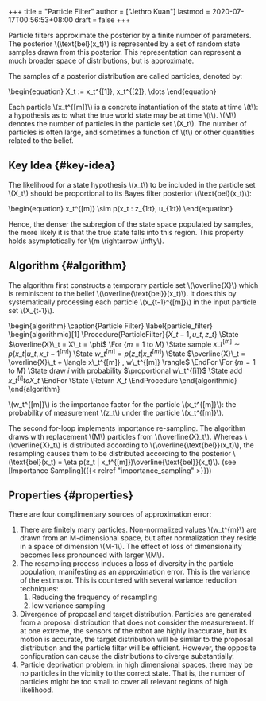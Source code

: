 +++
title = "Particle Filter"
author = ["Jethro Kuan"]
lastmod = 2020-07-17T00:56:53+08:00
draft = false
+++

Particle filters approximate the posterior by a finite number of
parameters. The posterior \\(\text{bel}(x_t)\\) is represented by a set of
random state samples drawn from this posterior. This representation
can represent a much broader space of distributions, but is
approximate.

The samples of a posterior distribution are called particles, denoted
by:

\begin{equation}
X_t := x_t^{[1]}, x_t^{[2]}, \dots
\end{equation}

Each particle \\(x_t^{[m]}\\) is a concrete instantiation of the state at
time \\(t\\): a hypothesis as to what the true world state may be at time
\\(t\\). \\(M\\) denotes the number of particles in the particle set \\(X_t\\).
The number of particles is often large, and sometimes a function of
\\(t\\) or other quantities related to the belief.

## Key Idea {#key-idea}

The likelihood for a state hypothesis \\(x_t\\) to be included in the
particle set \\(X_t\\) should be proportional to its Bayes filter
posterior \\(\text{bel}(x_t)\\):

\begin{equation}
x_t^{[m]} \sim p(x_t : z\_{1:t}, u\_{1:t})
\end{equation}

Hence, the denser the subregion of the state space populated by
samples, the more likely it is that the true state falls into this
region. This property holds asymptotically for \\(m \rightarrow \infty\\).

## Algorithm {#algorithm}

The algorithm first constructs a temporary particle set \\(\overline{X}\\)
which is reminiscent to the belief \\(\overline{\text{bel}}(x_t)\\). It
does this by systematically processing each particle \\(x\_{t-1}^{[m]}\\)
in the input particle set \\(X\_{t-1}\\).

\begin{algorithm}
\caption{Particle Filter}
\label{particle_filter}
\begin{algorithmic}[1]
\Procedure{ParticleFilter}{$X\_{t-1}, u\_t, z\_t$}
\State $\overline{X}\_t = X\_t = \phi$
\For {$m = 1 \text{ to } M$}
\State sample $x\_t^{[m]} \sim p(x\_t | u\_t, x\_{t-1}^{[m]})$
\State $w\_t^{[m]} = p(z\_t | x\_t^{[m]})$
\State $\overline{X}\_t = \overline{X}\_t + \langle x\_t^{[m]} , w\_t^{[m]} \rangle$
\EndFor
\For {$m = 1 \text{ to } M$}
\State draw $i$ with probability $\proportional w\_t^{[i]}$
\State add $x\_t^{[i]} to X\_t$
\EndFor
\State \Return $X\_t$
\EndProcedure
\end{algorithmic}
\end{algorithm}

\\(w_t^{[m]}\\) is the importance factor for the particle \\(x_t^{[m]}\\): the
probability of measurement \\(z_t\\) under the particle \\(x_t^{[m]}\\).

The second for-loop implements importance re-sampling. The algorithm
draws with replacement \\(M\\) particles from \\(\overline{X}\_t\\). Whereas
\\(\overline{X}\_t\\) is distributed according to
\\(\overline{\text{bel}}(x_t)\\), the resampling causes them to be
distributed according to the posterior \\(\text{bel}(x_t) = \eta p(z_t |
x_t^{[m]})\overline{\text{bel}}(x_t)\\). (see [Importance Sampling]({{< relref "importance_sampling" >}}))

## Properties {#properties}

There are four complimentary sources of approximation error:

1.  There are finitely many particles. Non-normalized values \\(w_t^{m}\\)
    are drawn from an M-dimensional space, but after normalization they
    reside in a space of dimension \\(M-1\\). The effect of loss of
    dimensionality becomes less pronounced with larger \\(M\\).
2.  The resampling process induces a loss of diversity in the particle
    population, manifesting as an approximation error. This is the
    variance of the estimator. This is countered with several variance
    reduction techniques:
    1.  Reducing the frequency of resampling
    2.  low variance sampling
3.  Divergence of proposal and target distribution. Particles are
    generated from a proposal distribution that does not consider the
    measurement. If at one extreme, the sensors of the robot are highly
    inaccurate, but its motion is accurate, the target distribution
    will be similar to the proposal distribution and the particle
    filter will be efficient. However, the opposite configuration can
    cause the distributions to diverge substantially.
4.  Particle deprivation problem: in high dimensional spaces, there may
    be no particles in the vicinity to the correct state. That is,
    the number of particles might be too small to cover all relevant
    regions of high likelihood.
